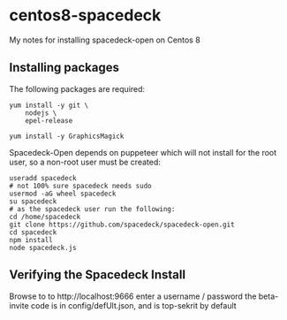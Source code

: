 # centos8-spacedeck
My notes for installing spacedeck-open on Centos 8

## Installing packages

The following packages are required:

```
yum install -y git \
    nodejs \
    epel-release

yum install -y GraphicsMagick
```

Spacedeck-Open depends on puppeteer which will not install for the root user, so a non-root user must be created:

```
useradd spacedeck
# not 100% sure spacedeck needs sudo
usermod -aG wheel spacedeck
su spacedeck
# as the spacedeck user run the following:
cd /home/spacedeck
git clone https://github.com/spacedeck/spacedeck-open.git
cd spacedeck
npm install
node spacedeck.js
```

## Verifying the Spacedeck Install
Browse to to http://localhost:9666
enter a username / password
the beta-invite code is in config/defUlt.json, and is top-sekrit by default


